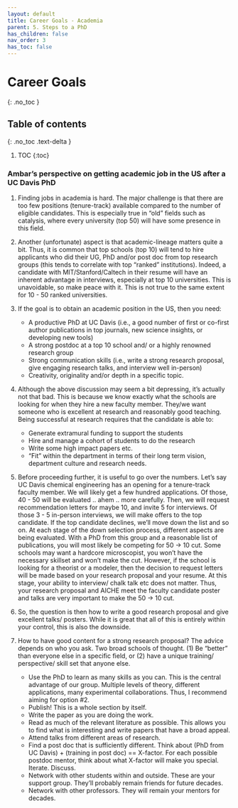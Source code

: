 ```yaml
---
layout: default
title: Career Goals - Academia
parent: 5. Steps to a PhD
has_children: false
nav_order: 3
has_toc: false
---
```


# Career Goals

{: .no_toc }

## Table of contents

{: .no_toc .text-delta }

1. TOC
{:toc}

### Ambar’s perspective on getting academic job in the US after a UC Davis PhD

1. Finding jobs in academia is hard. The major challenge is that there are too few positions (tenure-track) available compared to the number of eligible candidates. This is especially true in “old” fields such as catalysis, where every university (top 50) will have some presence in this field.
2. Another (unfortunate) aspect is that academic-lineage matters quite a bit. Thus, it is common that top schools (top 10) will tend to hire applicants who did their UG, PhD and/or post doc from top research groups (this tends to correlate with top “ranked” institutions). Indeed, a candidate with MIT/Stanford/Caltech in their resume will have an inherent advantage in interviews, especially at top 10 universities. This is unavoidable, so make peace with it. This is not true to the same extent for 10 - 50 ranked universities.
3. If the goal is to obtain an academic position in the US, then you need:
    - A productive PhD at UC Davis (i.e., a good number of first or co-first author publications in top journals, new science insights, or developing new tools)
    - A strong postdoc at a top 10 school and/ or a highly renowned research group
    - Strong communication skills (i.e., write a strong research proposal, give engaging research talks, and interview well in-person)
    - Creativity, originality and/or depth in a specific topic.

4. Although the above discussion may seem a bit depressing, it’s actually not that bad. This is because we know exactly what the schools are looking for when they hire a new faculty member. They/we want someone who is excellent at research and reasonably good teaching. Being successful at research requires that the candidate is able to:
    - Generate extramural funding to support the students
    - Hire and manage a cohort of students to do the research
    - Write some high impact papers etc.
    - “Fit” within the department in terms of their long term vision, department culture and research needs.

5. Before proceeding further, it is useful to go over the numbers. Let’s say UC Davis chemical engineering has an opening for a tenure-track faculty member. We will likely get a few hundred applications. Of those, 40 - 50 will be evaluated .. ahem .. more carefully. Then, we will request recommendation letters for maybe 10, and invite 5 for interviews. Of those 3 - 5 in-person interviews, we will make offers to the top candidate. If the top candidate declines, we’ll move down the list and so on. At each stage of the down selection process, different aspects are being evaluated. With a PhD from this group and a reasonable list of publications, you will most likely be competing for 50 → 10 cut. Some schools may want a hardcore microscopist, you won’t have the necessary skillset and won’t make the cut. However, if the school is looking for a theorist or a modeler, then the decision to request letters will be made based on your research proposal and your resume. At this stage, your ability to interview/ chalk talk etc does not matter. Thus, your research proposal and AICHE meet the faculty candidate poster and talks are very important to make the 50 → 10 cut.

6. So, the question is then how to write a good research proposal and give excellent talks/ posters. While it is great that all of this is entirely within your control, this is also the downside.

7. How to have good content for a strong research proposal? The advice depends on who you ask. Two broad schools of thought. (1) Be “better” than everyone else in a specific field, or (2) have a unique training/ perspective/ skill set that anyone else.

    - Use the PhD to learn as many skills as you can. This is the central advantage of our group. Multiple levels of theory, different applications, many experimental collaborations. Thus, I recommend aiming for option #2.
    - Publish! This is a whole section by itself.
    - Write the paper as you are doing the work.
    - Read as much of the relevant literature as possible. This allows you to find what is interesting and write papers that have a broad appeal.
    - Attend talks from different areas of research.
    - Find a post doc that is sufficiently different. Think about (PhD from UC Davis) + (training in post doc) == X-factor. For each possible postdoc mentor, think about what X-factor will make you special. Iterate. Discuss.
    - Network with other students within and outside. These are your support group. They’ll probably remain friends for future decades.
    - Network with other professors. They will remain your mentors for decades.
